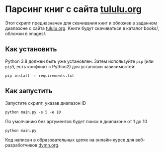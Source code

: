 # Парсинг книг с сайта [tululu.org](https://tululu.org/)

Этот скрипт предназначен для скачивания книг и обложек
в заданном диапазоне с сайта [tululu.org](https://tululu.org/). Книги будут скачиваться в
каталог books/, обложки в images/.

## Как установить

Python 3.8 должен быть уже установлен.
Затем используйте `pip` (или `pip3`, есть конфликт с Python2) для установки зависимостей:
```
pip install -r requirements.txt
```
## Как запустить
Запустите скрипт, указав диапазон ID
```
python main.py -s 5 -e 10
```
По умолчанию без аргументов будет поиск в диапазоне от 1 до 10
```
python main.py
```

Код написан в образовательных целях на онлайн-курсе для веб-разработчиков [dvmn.org](https://dvmn.org/).